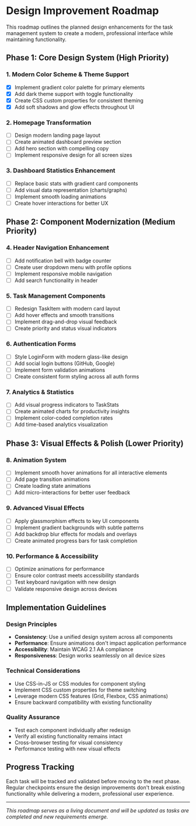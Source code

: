 # Design Improvement Roadmap

This roadmap outlines the planned design enhancements for the task management system to create a modern, professional interface while maintaining functionality.

## Phase 1: Core Design System (High Priority)

### 1. Modern Color Scheme & Theme Support
- [x] Implement gradient color palette for primary elements
- [x] Add dark theme support with toggle functionality
- [x] Create CSS custom properties for consistent theming
- [x] Add soft shadows and glow effects throughout UI

### 2. Homepage Transformation
- [ ] Design modern landing page layout
- [ ] Create animated dashboard preview section
- [ ] Add hero section with compelling copy
- [ ] Implement responsive design for all screen sizes

### 3. Dashboard Statistics Enhancement
- [ ] Replace basic stats with gradient card components
- [ ] Add visual data representation (charts/graphs)
- [ ] Implement smooth loading animations
- [ ] Create hover interactions for better UX

## Phase 2: Component Modernization (Medium Priority)

### 4. Header Navigation Enhancement
- [ ] Add notification bell with badge counter
- [ ] Create user dropdown menu with profile options
- [ ] Implement responsive mobile navigation
- [ ] Add search functionality in header

### 5. Task Management Components
- [ ] Redesign TaskItem with modern card layout
- [ ] Add hover effects and smooth transitions
- [ ] Implement drag-and-drop visual feedback
- [ ] Create priority and status visual indicators

### 6. Authentication Forms
- [ ] Style LoginForm with modern glass-like design
- [ ] Add social login buttons (GitHub, Google)
- [ ] Implement form validation animations
- [ ] Create consistent form styling across all auth forms

### 7. Analytics & Statistics
- [ ] Add visual progress indicators to TaskStats
- [ ] Create animated charts for productivity insights
- [ ] Implement color-coded completion rates
- [ ] Add time-based analytics visualization

## Phase 3: Visual Effects & Polish (Lower Priority)

### 8. Animation System
- [ ] Implement smooth hover animations for all interactive elements
- [ ] Add page transition animations
- [ ] Create loading state animations
- [ ] Add micro-interactions for better user feedback

### 9. Advanced Visual Effects
- [ ] Apply glassmorphism effects to key UI components
- [ ] Implement gradient backgrounds with subtle patterns
- [ ] Add backdrop blur effects for modals and overlays
- [ ] Create animated progress bars for task completion

### 10. Performance & Accessibility
- [ ] Optimize animations for performance
- [ ] Ensure color contrast meets accessibility standards
- [ ] Test keyboard navigation with new design
- [ ] Validate responsive design across devices

## Implementation Guidelines

### Design Principles
- **Consistency**: Use a unified design system across all components
- **Performance**: Ensure animations don't impact application performance
- **Accessibility**: Maintain WCAG 2.1 AA compliance
- **Responsiveness**: Design works seamlessly on all device sizes

### Technical Considerations
- Use CSS-in-JS or CSS modules for component styling
- Implement CSS custom properties for theme switching
- Leverage modern CSS features (Grid, Flexbox, CSS animations)
- Ensure backward compatibility with existing functionality

### Quality Assurance
- Test each component individually after redesign
- Verify all existing functionality remains intact
- Cross-browser testing for visual consistency
- Performance testing with new visual effects

## Progress Tracking

Each task will be tracked and validated before moving to the next phase. Regular checkpoints ensure the design improvements don't break existing functionality while delivering a modern, professional user experience.

---

*This roadmap serves as a living document and will be updated as tasks are completed and new requirements emerge.*